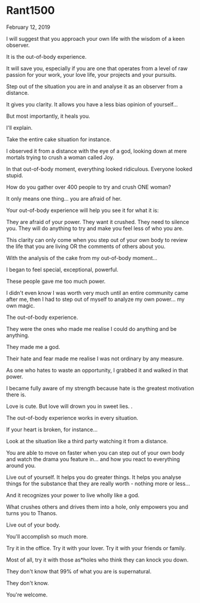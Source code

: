 # Rant1500


February 12, 2019

I will suggest that you approach your own life with the wisdom of a keen observer.

It is the out-of-body experience.

It will save you, especially if you are one that operates from a level of raw passion for your work, your love life, your projects and your pursuits.

Step out of the situation you are in and analyse it as an observer from a distance.

It gives you clarity. It allows you have a less bias opinion of yourself...

But most importantly, it heals you.

I'll explain. 

Take the entire cake situation for instance. 

I observed it from a distance with the eye of a god, looking down at mere mortals trying to crush a woman called Joy.

In that out-of-body moment, everything looked ridiculous. Everyone looked stupid.

How do you gather over 400 people to try and crush ONE woman?

It only means one thing... you are afraid of her. 

Your out-of-body experience will help you see it for what it is:

They are afraid of your power. 
They want it crushed.
They need to silence you.
They will do anything to try and make you feel less of who you are.

This clarity can only come when you step out of your own body to review the life that you are living OR the comments of others about you.

With the analysis of the cake from my out-of-body moment...

I began to feel special, exceptional, powerful.

These people gave me too much power. 

I didn't even know I was worth very much until an entire community came after me, then I had to step out of myself to analyze my own power... my own magic.

The out-of-body experience. 

They were the ones who made me realise I could do anything and be anything.

They made me a god.

Their hate and fear made me realise I was not ordinary by any measure. 

As one who hates to waste an opportunity, I grabbed it and walked in that power.

I became fully aware of my strength because hate is the greatest motivation there is.

Love is cute. But love will drown you in sweet lies.
.

The out-of-body experience works in every situation. 

If your heart is broken, for instance...

Look at the situation like a third party watching it from a distance. 

You are able to move on faster when you can step out of your own body and watch the drama you feature in... and how you react to everything around you.

Live out of yourself. It helps you do greater things. It helps you analyse things for the substance that they are really worth - nothing more or less...

And it recognizes your power to live wholly like a god.

What crushes others and drives them into a hole, only empowers you and turns you to Thanos.

Live out of your body.

You'll accomplish so much more.

Try it in the office. Try it with your lover. Try it with your friends or family. 

Most of all, try it with those as*holes who think they can knock you down.

They don't know that 99% of what you are is supernatural. 

They don't know.

You're welcome.